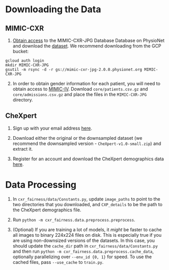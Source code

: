 # Downloading the Data
## MIMIC-CXR
1. [Obtain access](https://mimic-cxr.mit.edu/about/access/) to the MIMIC-CXR-JPG Database Database on PhysioNet and download the [dataset](https://physionet.org/content/mimic-cxr-jpg/2.0.0/). We recommend downloading from the GCP bucket:

```
gcloud auth login
mkdir MIMIC-CXR-JPG
gsutil -m rsync -d -r gs://mimic-cxr-jpg-2.0.0.physionet.org MIMIC-CXR-JPG
```

2. In order to obtain gender information for each patient, you will need to obtain access to [MIMIC-IV](https://physionet.org/content/mimiciv/1.0/). Download `core/patients.csv.gz` and `core/admissions.csv.gz` and place the files in the `MIMIC-CXR-JPG` directory.

## CheXpert
1. Sign up with your email address [here](https://stanfordmlgroup.github.io/competitions/chexpert/).

2. Download either the original or the downsampled dataset (we recommend the downsampled version - `CheXpert-v1.0-small.zip`) and extract it.

3. Register for an account and download the CheXpert demographics data [here](https://stanfordaimi.azurewebsites.net/datasets/192ada7c-4d43-466e-b8bb-b81992bb80cf). 


# Data Processing
1. In `cxr_fairness/data/Constants.py`, update `image_paths` to point to the two directories that you downloaded, and `CXP_details` to be the path to the CheXpert demographics file.

2. Run `python -m cxr_fairness.data.preprocess.preprocess`. 

3. (Optional) If you are training a lot of models, it _might_ be faster to cache all images to binary 224x224 files on disk. This is especially true if you are using non-downsized versions of the datasets. In this case, you should update the `cache_dir` path in `cxr_fairness/data/Constants.py` and then run `python -m cxr_fairness.data.preprocess.cache_data`, optionally parallelizing over `--env_id {0, 1}` for speed. To use the cached files, pass `--use_cache` to `train.py`.